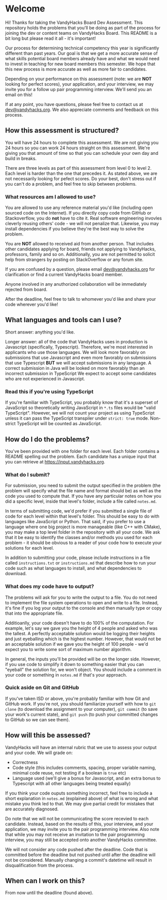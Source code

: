 # Welcome
Hi! Thanks for taking the VandyHacks Board Dev Assessment. This repository holds the problems that you'll be doing as part of the process for joining the dev or content teams on VandyHacks Board. This README is a bit long but please read it all - it's important!

Our process for determining technical competency this year is significantly different than past years. Our goal is that we get a more accurate sense of what skills potential board members already have and what we would need to invest in teaching for new board members this semester. We hope that this new process is more accurate as well as more fair to candidates. 

Depending on your performance on this assessment (note: we are **NOT** looking for perfect scores), your application, and your interview, we may invite you for a follow up pair programming interview. We'll send you an email on this!

If at any point, you have questions, please feel free to contact us at [dev@vandyhacks.org](mailto:dev@vandyhacks.org). We also appreciate comments and feedback on this process.

## How this assessment is structured?
You will have 24 hours to complete this assessment. We are not giving you 24 hours so you can work 24 hours straight on this assessment. We're giving you that amount of time so that you can schedule your own day and build in breaks. 

There are three levels as part of this assessment from level 0 to level 2. Each level is harder than the one that precedes it. As stated above, we are not necessarily looking for pefect scores. Do your best, don't stress out if you can't do a problem, and feel free to skip between problems.

### What resources am I allowed to use?
You are allowed to use any reference material you'd like (including open sourced code on the Internet). If you directly copy code from GitHub or Stackoverflow, you do **not** have to cite it. Real software engineering invovles cleverly reusing others' code - we will not penalize that. Likewise, you may install dependencies if you believe they're the best way to solve the problem.

You are **NOT** allowed to received aid from another person. That includes other candidates applying for board, friends not applying to VandyHacks, professors, family and so on. Additionally, you are not permitted to solicit help from strangers by posting on StackOverflow or any forum site. 

If you are confused by a question, please email dev@vandyhacks.org for clarification or find a current VandyHacks board member. 
 
Anyone involved in any anuthorized collaboration will be immediately rejected from board. 

After the deadline, feel free to talk to whomever you'd like and share your code wherever you'd like!

## What languages and tools can I use?

Short answer: anything you'd like.

Longer answer: all of the code that VandyHacks uses in production is Javascript (specifically, Typescript). Therefore, we're most interested in applicants who use those languages. We will look more favorably on submissions that use Javascript and even more favorably on submissions that use Typescript **BUT** we will accept submissions in any language. A correct submission in Java will be looked on more favorably than an incorrect submission in TypeScript We expect to accept some candidates who are not experienced in Javascript.

### Read this if you're using TypeScript
If you're familiar with TypeScript, you probably know that it's a superset of JavaScript so theoretically writing JavaScript in `*.ts` files would be "valid TypeScript". However, we will not count your project as using TypeScript unless it can pass the TypeScript transpiler under `strict: true` mode. Non-strict TypeScript will be counted as JavaScript.

## How do I do the problems?
You've been provided with one folder for each level. Each folder contains a README spelling out the problem. Each candidate has a unique input that you can retrieve at https://input.vandyhacks.org. 

### What do I submit?
For submission, you need to submit the output specified in the problem (the problem will specify what the file name and format should be) as well as the code you used to compute that. If you have any particular notes on how you did a specific level, inside that level's folder, include a file called `notes.md`.

In terms of submitting code, we'd prefer if you submitted a single file of code for each level within that level's folder. This should be easy to do with languages like JavaScript or Python. That said, if you prefer to use a language where one big project is more manageable (like C++ with CMake), you may make a top level folder in the repository with all your code. We ask that it be easy to identify the classes and/or methods you used for each problem - it should be obvious to a reader of your code how to execute your solutions for each level. 

In addition to submitting your code, please include instructions in a file called `instructions.txt` or `instructions.md` that describe how to run your code such as what languages to install, and what dependencies to download.

### What does my code have to output?
The problems will ask for you to write the output to a file. You do not need to implement the file system operations to open and write to a file. Instead, it's fine if you log your output to the console and then manually type or copy that into the appropriate file. 

Additioanlly, your code doesn't have to do 100% of the computation. For example, let's say we gave you the height of 4 people and asked who was the tallest. A perfectly acceptable solution would be logging their heights and just eyeballing which is the highest number. However, that would not be an acceptable solution if we gave you the height of 100 people - we'd expect you to write some sort of maximum number algorithm.

In general, the inputs you'll be provided will be on the longer side. However, if you use code to simplify it down to something easier that you can "eyeball" the solution for, we won't object. You should include a comment in your code or something in `notes.md` if that's your approach. 

### Quick aside on Git and GitHub
If you've taken ISD or above, you're probably familiar with how Git and GitHub work. If you're not, you should familiarize yourself with how to `git clone` (to download the assignment to your computer), `git commit` (to save your work's current state), and `git push` (to push your committed changes to GitHub so we can see them). 

## How will this be assessed?
VandyHacks will have an internal rubric that we use to assess your output and your code. We will grade on:
- Correctness
- Code style (this includes comments, spacing, proper variable naming, minimal code reuse, not testing if a boolean is `true` etc)
- Language used (we'll give a bonus for Javascript, and an extra bonus to Typescript with all other languages being treated equally)

If you think your code ouputs something incorrect, feel free to include a short explanation in `notes.md` (explained above) of what is wrong and what mistake you think led to that. We may give partial credit for mistakes that are accurately diagnosed.

Do note that we will not be communicating the score recevied to each candidate. Instead, based on the results of this, your interview, and your application, we may invite you to the pair programming interview. Also note that while you may not receive an invitation to the pair programming interview, you may still be accepted onto another VandyHacks committee. 

We will not consider any code pushed after the deadline. Code that is committed before the deadline but not pushed until after the deadline will not be considered. Manually changing a commit's datetime will result in disqualification from the process.

## When can I work on this?
From now until the deadline (found above).